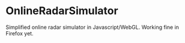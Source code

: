 # OnlineRadarSimulator
Simplified online radar simulator in Javascript/WebGL. Working fine in Firefox yet.
